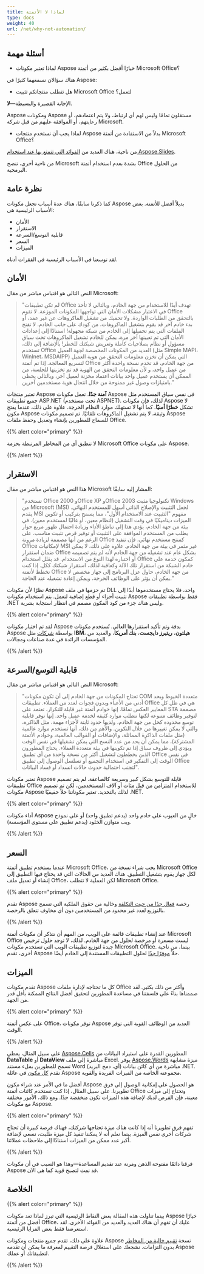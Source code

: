 ```yaml
---
title: لماذا لا الأتمتة
type: docs
weight: 40
url: /net/why-not-automation/
---
```


## **أسئلة مهمة**
- لماذا تعتبر مكونات Aspose خيارًا أفضل بكثير من أتمتة Microsoft Office؟

هناك سؤالان نسمعهما كثيرًا في Aspose:

- هل تتطلب منتجاتكم تثبيت Microsoft Office لتعمل؟

الإجابة القصيرة والبسيطة—**لا**.

Aspose ومكونات Aspose مستقلون تمامًا وليس لهم أي ارتباط، ولا يتم اعتمادهم، أو رعايتهم، أو الموافقة عليهم من قبل شركة Microsoft.

- لماذا يجب أن نستخدم منتجات Aspose بدلاً من الاستفادة من أتمتة Microsoft Office؟

من ناحية، هناك العديد من [الفوائد التي تتمتع بها عند استخدام Aspose.Slides](https://docs.aspose.com/slides/net/product-overview/).

من ناحية أخرى، تنصح Microsoft بشدة بعدم استخدام أتمتة Office من الحلول البرمجية.

## **نظرة عامة**
كما ذكرنا سابقًا، هناك عدة أسباب تجعل مكونات Aspose بديلاً أفضل للأتمتة. بعض الأسباب الرئيسية هي:

- الأمان
- الاستقرار
- قابلية التوسع/السرعة
- السعر
- الميزات

لقد توسعنا في الأسباب الرئيسية في الفقرات أدناه.
## **الأمان**
النص التالي هو اقتباس مباشر من مقال Microsoft:

> "لم تكن تطبيقات Office تهدف أبدًا للاستخدام من جهة الخادم، وبالتالي لا تأخذ في الاعتبار مشكلات الأمان التي تواجهها المكونات الموزعة. لا تقوم Office بالتحقق من الطلبات الواردة، ولا تحميك من تشغيل الماكروهات عن غير عمد، أو بدء خادم آخر قد يقوم بتشغيل الماكروهات، من كودك على جانب الخادم. لا تفتح الملفات التي يتم تحميلها إلى الخادم من شبكة مجهولة! استنادًا إلى إعدادات الأمان التي تم تعيينها آخر مرة، يمكن للخادم تشغيل الماكروهات تحت سياق مسؤول أو نظام بصلاحيات كاملة وتعريض شبكتك للخطر! بالإضافة إلى ذلك، تستخدم Office العديد من المكونات المخصصة لجهة العميل (مثل Simple MAPI، WinInet، MSDAIPP) التي يمكن أن تخزن معلومات التحقق من هوية العميل لتسريع المعالجة. إذا تم أتمتة Office من جهة الخادم، قد تخدم نسخة واحدة أكثر من عميل واحد، و لأن معلومات التحقق من الهوية قد تم تخزينها للجلسة، من الممكن أن يستخدم عميل واحد بيانات اعتماد مخزنة لعميل آخر، وبالتالي يحظى بامتيازات وصول غير ممنوحة من خلال انتحال هوية مستخدمين آخرين."

تعتبر منتجات Aspose **آمنة جدًا**. تعمل مكونات Aspose في نفس سياق المستخدم مثل جميع تطبيقات ASP.NET (تحت مستخدم ASPNET). لذلك، فإن مكونات Aspose لا تشكل **خطرًا أمنيًا**. كما أنها لا تستهلك موارد النظام الحرجة. علاوة على ذلك، عندما يفتح مكون Aspose وثيقة، لا يتم تشغيل الماكروهات تلقائيًا. تم تصميم مكونات Aspose للسماح للمطورين بإنشاء وتعديل وحفظ ملفات Office.

{{% alert color="primary" %}}

لا تنطبق أي من المخاطر المرتبطة بحزمة Microsoft Office على مكونات Aspose.

{{% /alert %}}

## **الاستقرار**
هذا النص هو اقتباس مباشر من مقال Microsoft المشار إليه سابقًا:

> "تستخدم Office 2000 وOffice XP وOffice 2003 تكنولوجيا مثبت Windows من Microsoft (MSI) لجعل التثبيت والإصلاح الذاتي أسهل للمستخدم النهائي. يقدم MSI مفهوم "التثبيت عند الاستخدام الأول"، مما يسمح بتركيب أو تكوين الميزات ديناميكيًا في وقت التشغيل (لنظام معين، أو غالبًا لمستخدم معين). في بيئة من جهة الخادم، يؤدي هذا إلى تباطؤ الأداء وزيادة احتمال ظهور مربع حوار يطلب من المستخدم الموافقة على التثبيت أو توفير قرص تثبيت مناسب. على الرغم من أنها مصممة لزيادة مرونة Office كمنتج مستخدم نهائي، فإن تنفيذ Office لإمكانيات MSI غير مثمر في بيئة من جهة الخادم. علاوة على ذلك، لا يمكن ضمان استقرار Office بشكل عام عند تشغيله من جهة الخادم لأنه لم يتم تصميمه أو اختباره لهذا النوع من الاستخدام. قد يقلل استخدام Office كمكون خدمة على خادم الشبكة من استقرار تلك الآلة وكعاقبة لذلك، استقرار شبكتك ككل. إذا كنت تخطط لأتمتة Office من جهة الخادم، حاول عزل البرنامج إلى جهاز مخصص لا يمكن أن يؤثر على الوظائف الحرجة، ويمكن إعادة تشغيله عند الحاجة."

نظرًا لأن مكونات Aspose تم حزمها في ملف DLL واحد، فلا يحتاج مستخدموها أبدًا إلى تثبيت أجزاء أو قطع إضافية لتعمل. يتم استخدام مكونات Aspose فقط بواسطة تطبيقات .NET وليس هناك جزء من كود المكون مصمم في انتظار استجابة بشرية.

{{% alert color="primary" %}}

لقد تم اختبار مكونات Aspose بدقة وتم تأكيد استقرارها العالي. تُستخدم مكونات Aspose بواسطة [شركات](http://www.aspose.com/Corporate/Aspose/Customerlist.html) مثل **IBM**، **هيلتون**، **ريتيرز دايجست**، **بنك أمريكا**، والعديد من المؤسسات الرائدة في عدة صناعات ومجالات.

{{% /alert %}}

## **قابلية التوسع/السرعة**
النص التالي هو اقتباس مباشر من مقال Microsoft:

> "تحتاج المكونات من جهة الخادم إلى أن تكون مكونات COM متعددة الخيوط وبحد أدنى من الأعباء وبدون فجوات لعدد من العملاء. تطبيقات Office هي في ظل كل المعايير العكس تمامًا. إنها خوادم أتمتة غير قابلة للتكرار، تعتمد على STA مصممة لتوفير وظائف متنوعة لكنها تتطلب موارد كثيفة لخدمة عميل واحد. إنها توفر قابلية توسع محدودة كحل من جهة الخادم، ولديها حدود ثابتة لأجزاء مهمة، مثل الذاكرة، والتي لا يمكن تغييرها من خلال التكوين. والأهم من ذلك، أنها تستخدم موارد عالمية (مثل ملفات الذاكرة المماثلة، والإضافات أو القوالب العالمية، وخوادم الأتمتة المشتركة)، مما يمكن أن يحد من عدد النسخ التي يمكن تشغيلها في نفس الوقت ويؤدي إلى ظروف سباق إذا تم تكوينها في بيئة متعددة العملاء. يحتاج المطورون الذين يخططون لتشغيل أكثر من نسخة واحدة من أي تطبيق Office في نفس الوقت إلى التفكير في استخدام التجميع أو تسلسل الوصول إلى تطبيق Office لتجنب احتمالية حدوث حالات انسداد أو فساد البيانات".

تعتبر مكونات Aspose قابلة للتوسع بشكل كبير وسريعة كالصاعقة. لم يتم تصميم تطبيقات Office للاستخدام المتزامن من قبل مئات أو آلاف المستخدمين، لكن تم تصميم مكونات Aspose لذلك بالتحديد. تعتبر مكوناتنا حلاً حقيقيًا .NET.

{{% alert color="primary" %}}

أداء مكونات Aspose خالٍ من العيوب على خادم واحد (يدعم تطبيق واحد) أو على نموذج ويب متوازن الخلود (يدعم تطبيق على مستوى المؤسسة).

{{% /alert %}}

## **السعر**
عندما يستخدم تطبيق أتمتة Microsoft Office، يجب شراء نسخة من Microsoft Office لكل جهاز يقوم بتشغيل التطبيق. هناك العديد من الحالات التي قد يحتاج فيها التطبيق إلى إنشاء أو تعديل ملف Office، لكن العملية لا تتطلب Microsoft Office.

{{% alert color="primary" %}}

تقدم Aspose رخصة [فعال جدًا من حيث التكلفة](https://purchase.aspose.com/) وخالية من حقوق الملكية التي تسمح بالتوزيع لعدد غير محدود من المستخدمين دون أي مخاوف تتعلق بالرخصة.

{{% /alert %}}

عند إنشاء تطبيقات قائمة على الويب، من المهم أن نتذكر أن مكونات أتمتة Microsoft Office ليست مسعرة أو مرخصة لحلول من جهة الخادم. لذلك، لا توجد حلول ترخيص جيدة لتوزيع تطبيقات الويب التي تستخدم مكونات Microsoft Office. بينما، من ناحية أخرى، تقدم Aspose حلاً [موفرًا جدًا](https://purchase.aspose.com/) لحلول التطبيقات المستندة إلى الخادم أيضًا.

## **الميزات**
تقدم مكونات Aspose كل ما تحتاجه لإدارة ملفات Office وأكثر من ذلك بكثير. لقد صممناها بناءً على فلسفتنا في مساعدة المطورين لتحقيق أفضل النتائج الممكنة بأقل قدر من الجهد.

{{% alert color="primary" %}}

على عكس أتمتة Office، توفر مكونات Aspose العديد من الوظائف القوية التي توفر الوقت.

{{% /alert %}}

على سبيل المثال، يعطي [Aspose.Cells](https://products.aspose.com/cells/net/) المطورين القدرة على استيراد البيانات من **DataTable** أو **DataView** مباشرة إلى ملف Excel. يوفر [Aspose.Words](https://products.aspose.com/words/net/) ميزة مشابهة تسمح للمطورين بملء مستند Word (أي، دمج البريد) مباشرة من أي كائن بيانات .NET. تقدم [كل مكون](https://products.aspose.com/total/net/) في عائلة Aspose مجموعته الخاصة من الميزات الفريدة والقوية.

أفضل ما في الأمر عند شراء مكون Aspose هو الحصول على إمكانية الوصول إلى فرق تطويرنا. على سبيل المثال، إذا كنت تستخدم كائنات أتمتة Office وتحتاج إلى ميزات معينة، فإن الفرص لديك لإضافة هذه الميزات تكون منخفضة جدًا. ومع ذلك، الأمور مختلفة مع مكونات Aspose.

{{% alert color="primary" %}}

تفهم فرق تطويرنا أنه إذا كانت هناك ميزة تحتاجها شركتك، فهناك فرصة كبيرة أن تحتاج شركات أخرى نفس الميزة. بينما نعلم أنه لا يمكننا تنفيذ كل ميزة طلبت، نسعى لإضافة أكبر عدد ممكن من الميزات استنادًا إلى ملاحظات عملائنا.

{{% /alert %}}

فرقنا دائمًا مفتوحة الذهن ومرنة عند تقديم المساعدة—وهذا هو السبب في أن مكونات Aspose قد نمت لتصبح قوية كما هي الآن.

## **الخلاصة**
{{% alert color="primary" %}}

بينما تناولت هذه المقالة بعض النقاط الرئيسية التي تبرز لماذا تعد مكونات Aspose خيارًا أفضل من أتمتة Office، عليك أن تفهم أن هناك العديد والعديد من الفوائد الأخرى. لقد استعرضنا فقط بعض المزايا الرئيسية.

علاوة على ذلك، تقدم جميع منتجات ومكونات Aspose نسخة [تقييم خالية من المخاطر](https://downloads.aspose.com/slides/net) بدون التزامات. نشجعك على استغلال فرصة التقييم لمعرفة ما يمكن أن تقدمه Aspose لتطبيقاتك أو عملك.

{{% /alert %}}